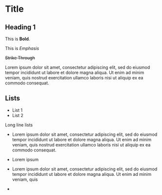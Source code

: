 # Title

## Heading 1

This is **Bold**.

This is _Emphasis_

~~Strike Through~~

Lorem ipsum dolor sit amet, consectetur adipiscing elit, sed do eiusmod tempor incididunt ut labore et dolore magna aliqua. Ut enim ad minim veniam, quis nostrud exercitation ullamco laboris nisi ut aliquip ex ea commodo consequat.

## Lists

- List 1
- List 2

Long line lists

- Lorem ipsum dolor sit amet, consectetur adipiscing elit, sed do eiusmod tempor incididunt ut labore et dolore magna aliqua. Ut enim ad minim veniam, quis
  nostrud exercitation ullamco laboris nisi ut aliquip ex ea commodo consequat.
- Lorem ipsum
- Lorem ipsum dolor sit amet, consectetur adipiscing elit, sed do eiusmod tempor
  incididunt ut labore et dolore magna aliqua. Ut enim ad minim veniam, quis

-

